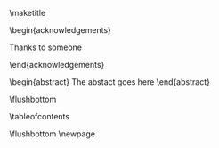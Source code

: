 \maketitle
<!--
\begin{dedication}
This thesis is dedicated to\\
someone\\
for some special reason\\
\end{dedication}
-->

\begin{acknowledgements}

Thanks to someone

\end{acknowledgements}

\begin{abstract}
The abstact goes here
\end{abstract}

<!-- % This aligns the bottom of the text of each page.  It generally makes things look better. -->
\flushbottom

<!-- % This is where the whole-document ToC appears: -->
\tableofcontents

<!--
\listoffigures
\mtcaddchapter
 % \mtcaddchapter is needed when adding a non-chapter (but chapter-like) entity to avoid confusing minitoc -->

<!--
% Uncomment to generate a list of tables:
%\listoftables
%	\mtcaddchapter
-->

<!--
%%%%% LIST OF ABBREVIATIONS
% This example includes a list of abbreviations.  Look at text/abbreviations.tex to see how that file is
% formatted.  The template can handle any kind of list though, so this might be a good place for a
% glossary, etc.
\include{text/abbreviations}
-->

\flushbottom
\newpage
